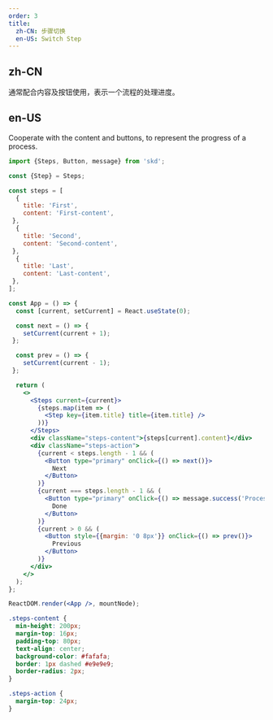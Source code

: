 ```yaml
---
order: 3
title:
  zh-CN: 步骤切换
  en-US: Switch Step
---
```


## zh-CN

通常配合内容及按钮使用，表示一个流程的处理进度。

## en-US

Cooperate with the content and buttons, to represent the progress of a process.

```jsx
import {Steps, Button, message} from 'skd';

const {Step} = Steps;

const steps = [
  {
    title: 'First',
    content: 'First-content',
 },
  {
    title: 'Second',
    content: 'Second-content',
 },
  {
    title: 'Last',
    content: 'Last-content',
 },
];

const App = () => {
  const [current, setCurrent] = React.useState(0);

  const next = () => {
    setCurrent(current + 1);
 };

  const prev = () => {
    setCurrent(current - 1);
 };

  return (
    <>
      <Steps current={current}>
        {steps.map(item => (
          <Step key={item.title} title={item.title} />
        ))}
      </Steps>
      <div className="steps-content">{steps[current].content}</div>
      <div className="steps-action">
        {current < steps.length - 1 && (
          <Button type="primary" onClick={() => next()}>
            Next
          </Button>
        )}
        {current === steps.length - 1 && (
          <Button type="primary" onClick={() => message.success('Processing complete!')}>
            Done
          </Button>
        )}
        {current > 0 && (
          <Button style={{margin: '0 8px'}} onClick={() => prev()}>
            Previous
          </Button>
        )}
      </div>
    </>
  );
};

ReactDOM.render(<App />, mountNode);
```

```css
.steps-content {
  min-height: 200px;
  margin-top: 16px;
  padding-top: 80px;
  text-align: center;
  background-color: #fafafa;
  border: 1px dashed #e9e9e9;
  border-radius: 2px;
}

.steps-action {
  margin-top: 24px;
}
```

<style>
[data-theme="dark"] .steps-content {
  margin-top: 16px;
  border: 1px dashed #303030;
  background-color: rgba(255,255,255,0.04);
  color: rgba(255,255,255,0.65);
  padding-top: 80px;
}
</style>
